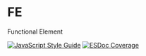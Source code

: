 # FE
Functional Element

[![JavaScript Style Guide](https://img.shields.io/badge/code_style-standard-brightgreen.svg)](https://standardjs.com)
[![ESDoc Coverage](https://doc.esdoc.org/github.com/bepeco/fe/badge.svg)](https://doc.esdoc.org/github.com/bepeco/fe/)